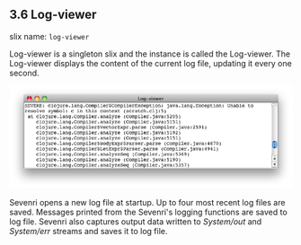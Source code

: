 ## 3.6 Log-viewer

slix name: `log-viewer`

Log-viewer is a singleton slix and the instance is called the Log-viewer. The Log-viewer displays the content of the current log file, updating it every one second.

![Log-viewer](../res/ss-log-viewer.png "Log-viewer")

Sevenri opens a new log file at startup. Up to four most recent log files are saved. Messages printed from the Sevenri's logging functions are saved to log file. Sevenri also captures output data written to *System/out* and *System/err* streams and saves it to log file.
